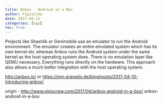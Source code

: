 ```yaml
---
title: Anbox - Android in a Box
author: PipisCrew
date: 2017-04-12
categories: [app]
toc: true
---
```


Projects like Shashlik or Genimobile use an emulator to run the Android environment. The emulator creates an entire emulated system which has its own kernel etc whereas Anbox runs the Android system under the same kernel as the host operating system does. There is no emulation layer like QEMU necessary. Everything runs directly on the hardware. This approach also allows a much better integration with the host operating system.

http://anbox.io/
or
https://mm.gravedo.de/blog/posts/2017-04-10-introducing-anbox/

origin - http://www.pipiscrew.com/2017/04/anbox-android-in-a-box/ anbox-android-in-a-box